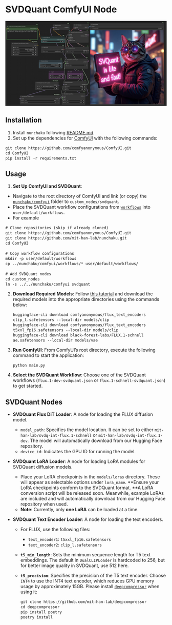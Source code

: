 # SVDQuant ComfyUI Node

![comfyui](../assets/comfyui.jpg)
## Installation

1. Install `nunchaku` following [README.md](https://github.com/mit-han-lab/nunchaku?tab=readme-ov-file#installation). 
2. Set up the dependencies for [ComfyUI](https://github.com/comfyanonymous/ComfyUI/tree/master) with the following commands:

```shell
git clone https://github.com/comfyanonymous/ComfyUI.git
cd ComfyUI
pip install -r requirements.txt
```

## Usage

1. **Set Up ComfyUI and SVDQuant**:

  * Navigate to the root directory of ComfyUI and link (or copy) the [`nunchaku/comfyui`](./) folder to `custom_nodes/svdquant`.
  * Place the SVDQuant workflow configurations from [`workflows`](./workflows) into `user/default/workflows`.
  * For example

  ```shell
  # Clone repositories (skip if already cloned)
  git clone https://github.com/comfyanonymous/ComfyUI.git
  git clone https://github.com/mit-han-lab/nunchaku.git
  cd ComfyUI
  
  # Copy workflow configurations
  mkdir -p user/default/workflows
  cp ../nunchaku/comfyui/workflows/* user/default/workflows/
  
  # Add SVDQuant nodes
  cd custom_nodes
  ln -s ../../nunchaku/comfyui svdquant
  ```

2. **Download Required Models**: Follow [this tutorial](https://comfyanonymous.github.io/ComfyUI_examples/flux/) and download the required models into the appropriate directories using the commands below:

   ```shell
   huggingface-cli download comfyanonymous/flux_text_encoders clip_l.safetensors --local-dir models/clip
   huggingface-cli download comfyanonymous/flux_text_encoders t5xxl_fp16.safetensors --local-dir models/clip
   huggingface-cli download black-forest-labs/FLUX.1-schnell ae.safetensors --local-dir models/vae
   ```

3. **Run ComfyUI**: From ComfyUI’s root directory, execute the following command to start the application:

   ```shell
   python main.py
   ```

4. **Select the SVDQuant Workflow**: Choose one of the SVDQuant workflows (`flux.1-dev-svdquant.json` or `flux.1-schnell-svdquant.json`) to get started.

## SVDQuant Nodes

* **SVDQuant Flux DiT Loader**: A node for loading the FLUX diffusion model. 

  * `model_path`: Specifies the model location. It can be set to either `mit-han-lab/svdq-int-flux.1-schnell` or `mit-han-lab/svdq-int-flux.1-dev`. The model will automatically download from our Hugging Face repository.
  * `device_id`: Indicates the GPU ID for running the model.

* **SVDQuant LoRA Loader**: A node for loading LoRA modules for SVDQuant diffusion models.

  * Place your LoRA checkpoints in the `models/loras` directory. These will appear as selectable options under `lora_name`. **Ensure your LoRA checkpoints conform to the SVDQuant format. **A LoRA conversion script will be released soon. Meanwhile, example LoRAs are included and will automatically download from our Hugging Face repository when used.
  * **Note**: Currently, only **one LoRA** can be loaded at a time.

* **SVDQuant Text Encoder Loader**: A node for loading the text encoders.

  * For FLUX, use the following files:

    - `text_encoder1`: `t5xxl_fp16.safetensors`
    - `text_encoder2`: `clip_l.safetensors`
  
  * **`t5_min_length`**: Sets the minimum sequence length for T5 text embeddings. The default in `DualCLIPLoader` is hardcoded to 256, but for better image quality in SVDQuant, use 512 here.
  
  * **`t5_precision`**: Specifies the precision of the T5 text encoder. Choose `INT4` to use the INT4 text encoder, which reduces GPU memory usage by approximately 15GB. Please install [`deepcompressor`](https://github.com/mit-han-lab/deepcompressor) when using it:
  
    ```shell
    git clone https://github.com/mit-han-lab/deepcompressor
    cd deepcompressor
    pip install poetry
    poetry install
    ```
  
    
